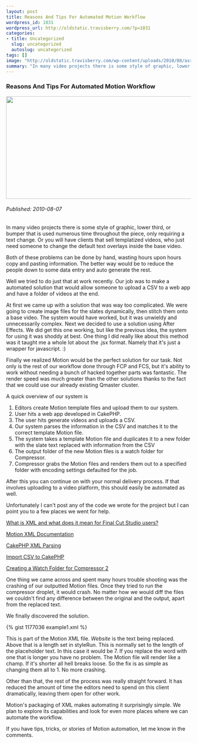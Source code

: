 ```yaml
--- 
layout: post
title: Reasons And Tips For Automated Motion Workflow
wordpress_id: 1031
wordpress_url: http://oldstatic.travisberry.com/?p=1031
categories: 
- title: Uncategorized
  slug: uncategorized
  autoslug: uncategorized
tags: []
image: "http://oldstatic.travisberry.com/wp-content/uploads/2010/08/assembly_line.jpg"
summary: "In many video projects there is some style of graphic, lower third, or bumper that is used numerous time throughout the piece, only requiring a text change."
---
```

<article class="post clearfix">
  <h3>Reasons And Tips For Automated Motion Workflow</h3>
  <a href="http://www.flickr.com/photos/whsimages/998243013/" class="postImageLink"><img src="http://oldstatic.travisberry.com/wp-content/uploads/2010/08/assembly_line.jpg" alt="" class="thumbnail alignleft" width=640 height=280 /></a>
  <h6>Published: 2010-08-07</h6>

In many video projects there is some style of graphic, lower third, or bumper that is used numerous time throughout the piece, only requiring a text change. Or you will have clients that sell templatized videos, who just need someone to change the default text overlays inside the base video.

Both of these problems can be done by hand, wasting hours upon hours copy and pasting information. The better way would be to reduce the people down to some data entry and auto generate the rest.

Well we tried to do just that at work recently. Our job was to make a automated solution that would allow someone to upload a CSV to a web app and have a folder of videos at the end.

At first we came up with a solution that was way too complicated. We were going to create image files for the slates dynamically, then stitch them onto a base video. The system would have worked, but it was unwieldy and unnecessarily complex. Next we decided to use a solution using After Effects. We did get this one working, but like the previous idea, the system for using it was shoddy at best. One thing I did really like about this method was it taught me a whole lot about the .jsx format. Namely that it's just a wrapper for javascript. :)

Finally we realized Motion would be the perfect solution for our task. Not only is the rest of our workflow done through FCP and FCS, but it's ability to work without needing a bunch of hacked together parts was fantastic. The render speed was much greater than the other solutions thanks to the fact that we could use our already existing Qmaster cluster.

A quick overview of our system is

1.  Editors create Motion template files and upload them to our system.
2.  User hits a web app developed in CakePHP.
3.  The user hits generate videos and uploads a CSV.
4.  Our system parses the information in the CSV and matches it to the correct template Motion file.
5.  The system takes a template Motion file and duplicates it to a new folder with the slate text replaced with information from the CSV
6.  The output folder of the new Motion files is a watch folder for Compressor.
7.  Compressor grabs the Motion files and renders them out to a specified folder with encoding settings defaulted for the job.

After this you can continue on with your normal delivery process. If that involves uploading to a video platform, this should easily be automated as well.

Unfortunately I can't post any of the code we wrote for the project but I can point you to a few places we went for help.

[What is XML and what does it mean for Final Cut Studio users? ](http://www.kenstone.net/fcp_homepage/xml_hodgetts.html) 

[Motion XML Documentation](http://developer.apple.com/mac/library/documentation/AppleApplications/Conceptual/motion_XML_guide/About/About.html)

[CakePHP XML Parsing](http://book.cakephp.org/view/624/Xml-parsing)

[Import CSV to CakePHP](http://mrphp.com.au/code/importing-data-csv-cakephp)

[Creating a Watch Folder for Compressor 2](http://www.macworld.com/article/54083/2006/11/compressor_watch_folder_tip.html)

One thing we came across and spent many hours trouble shooting was the crashing of our outputted Motion files. Once they tried to run the compressor droplet, it would crash. No matter how we would diff the files we couldn't find any difference between the original and the output, apart from the replaced text.

We finally discovered the solution.

<div class="gistFallback">
{% gist 1177036 example1.xml %}
</div>

This is part of the Motion XML file. _Website_ is the text being replaced. Above that is a length set in styleRun. This is normally set to the length of the placeholder text. In this case it would be 7. If you replace the word with one that is longer you have no problem. The Motion file will render like a champ. If it's shorter all hell breaks loose. So the fix is as simple as changing them all to 1. No more crashing.

Other than that, the rest of the process was really straight forward. It has reduced the amount of time the editors need to spend on this client dramatically, leaving them open for other work.

Motion's packaging of XML makes automating it surprisingly simple. We plan to explore its capabilities and look for even more places where we can automate the workflow.

If you have tips, tricks, or stories of Motion automation, let me know in the comments.
</article>